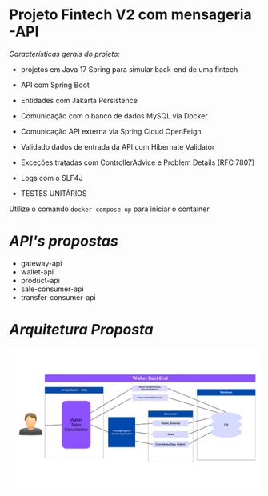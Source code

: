 # Projeto Fintech V2 com mensageria  -API

*Características gerais do projeto:* 
* projetos em Java 17 Spring para simular back-end de uma fintech

* API com Spring Boot

* Entidades com Jakarta Persistence

* Comunicação com o banco de dados MySQL via Docker

* Comunicação API externa via Spring Cloud OpenFeign  

* Validado  dados de entrada da API com Hibernate Validator

* Exceções  tratadas com ControllerAdvice e Problem Details (RFC 7807)

* Logs com o SLF4J

* TESTES UNITÁRIOS

Utilize o comando `docker compose up`  para  iniciar o container 


# *API's propostas*

* gateway-api 
* wallet-api
* product-api 
* sale-consumer-api 
* transfer-consumer-api 

  

# *Arquitetura Proposta*

<img src="docs/images/architecture.png" alt="clean-architecture-diagram-1.png" width="700">
